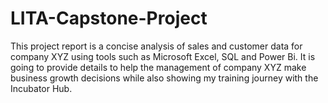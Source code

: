# LITA-Capstone-Project
This project report is a concise analysis of sales and customer data for company XYZ using tools such as Microsoft Excel, SQL and Power Bi. It is going to provide details to help the management of company XYZ make business growth decisions while also showing my training journey with the Incubator Hub.
